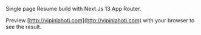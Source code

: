Single page Resume build with Next.Js 13 App Router.

Preview [http://vipinlahoti.com](http://vipinlahoti.com) with your browser to see the result.
